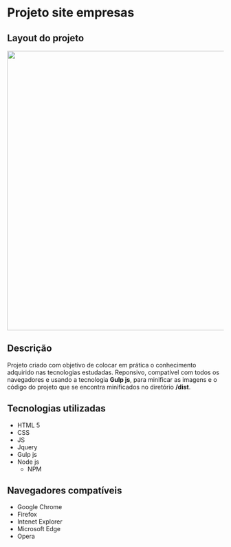 # Projeto site empresas

## Layout do projeto

<p align="center">
<img src="https://user-images.githubusercontent.com/47195193/76145351-7d66ab80-6067-11ea-8dba-76d1caa971da.png" width="650px">
</p>

## Descrição

Projeto criado com objetivo de colocar em prática o conhecimento adquirido nas tecnologias estudadas. Reponsivo, compatível com todos os navegadores e usando a tecnologia **Gulp js**, para minificar as imagens e o código do projeto que se encontra minificados no diretório **/dist**.

## Tecnologias utilizadas

* HTML 5
* CSS
* JS
* Jquery
* Gulp js
* Node js
  * NPM

## Navegadores compatíveis

* Google Chrome
* Firefox
* Intenet Explorer
* Microsoft Edge
* Opera




